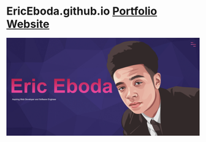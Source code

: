 # EricEboda.github.io [Portfolio Website](https://ericeboda.github.io/)
![Cover Image](https://github.com/EricEboda/EricEboda.github.io/blob/master/images/readme.png?raw=true)

